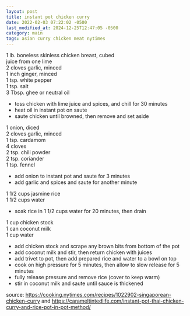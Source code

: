 ```yaml
---
layout: post
title: instant pot chicken curry
date: 2022-02-03 07:22:02 -0500
last_modified_at: 2024-12-25T12:47:05 -0500
category: main
tags: asian curry chicken meat nytimes
---
```


1 lb. boneless skinless chicken breast, cubed  
juice from one lime  
2 cloves garlic, minced  
1 inch ginger, minced  
1 tsp. white pepper  
1 tsp. salt  
3 Tbsp. ghee or neutral oil  
* toss chicken with lime juice and spices, and chill for 30 minutes
* heat oil in instant pot on saute
* saute chicken until browned, then remove and set aside

1 onion, diced    
2 cloves garlic, minced  
1 tsp. cardamom  
4 cloves  
2 tsp. chili powder  
2 tsp. coriander  
1 tsp. fennel  
* add onion to instant pot and saute for 3 minutes
* add garlic and spices and saute for another minute

1 1/2 cups jasmine rice  
1 1/2 cups water  
* soak rice in 1 1/2 cups water for 20 minutes, then drain

1 cup chicken stock  
1 can coconut milk  
1 cup water
* add chicken stock and scrape any brown bits from bottom of the pot
* add coconut milk and stir, then return chicken with juices
* add trivet to pot, then add prepared rice and water to a bowl on top
* cook on high pressure for 5 minutes, then allow to slow release for 5 minutes
* fully release pressure and remove rice (cover to keep warm)
* stir in coconut milk and saute until sauce is thickened

source: <https://cooking.nytimes.com/recipes/1022902-singaporean-chicken-curry> and <https://carameltintedlife.com/instant-pot-thai-chicken-curry-and-rice-pot-in-pot-method/>
